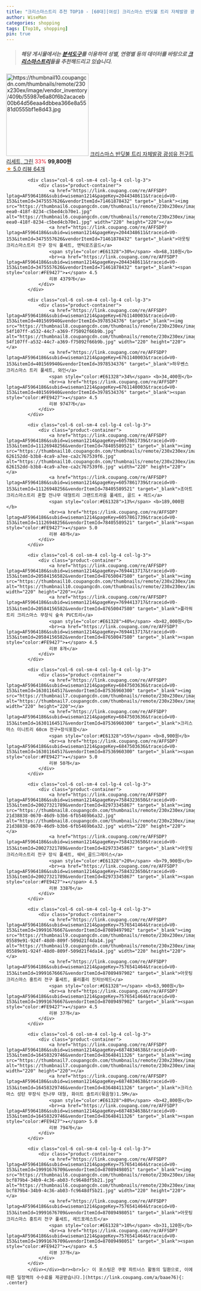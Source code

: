 ```yaml
---
title: "크리스마스트리 추천 TOP10 - [60대][여성] 크리스마스 반딧불 트리 자체발광 광섬유 전구트리세트, 그린"
author: WiseMan
categories: shopping
tags: [Top10, shopping]
pin: true
---
```


> ##### 해당 게시물에서는 [**분석도구**](https://itemscout.io/)를 이용하여 **성별**, **연령별** 등의 데이터를 바탕으로 [**크리스마스트리**](https://link.coupang.com/a/baae76)들을 추천해드리고 있습니다.
<div class="container"><div class="row">
            <div class="col-6 col-sm-4 col-lg-4 col-lg-3">
                <div class="product-container">
                    <a href="https://link.coupang.com/re/AFFSDP?lptag=AF5964186&subid=wiseman1214&pageKey=7637400274&traceid=V0-153&itemId=45472755&vendorItemId=87370073878" target="_blank"><img src="https://thumbnail10.coupangcdn.com/thumbnails/remote/230x230ex/image/vendor_inventory/409b/55987e6a80f6b2acaceb00b64d56eaa4dbbea366e8a5581d0555bf1e8d43.jpg" alt="https://thumbnail10.coupangcdn.com/thumbnails/remote/230x230ex/image/vendor_inventory/409b/55987e6a80f6b2acaceb00b64d56eaa4dbbea366e8a5581d0555bf1e8d43.jpg" width="220" height="220"></a>
                    <a href="https://link.coupang.com/re/AFFSDP?lptag=AF5964186&subid=wiseman1214&pageKey=7637400274&traceid=V0-153&itemId=45472755&vendorItemId=87370073878" target="_blank">크리스마스 반딧불 트리 자체발광 광섬유 전구트리세트, 그린</a>
                    <span style="color:#E61328">33%</span> <b>99,800원</b>
                    <br><a href="https://link.coupang.com/re/AFFSDP?lptag=AF5964186&subid=wiseman1214&pageKey=7637400274&traceid=V0-153&itemId=45472755&vendorItemId=87370073878" target="_blank"><span style="color:#FE9427">★</span> 5.0
                    리뷰 64개</a>
                </div>
            </div>
            
            <div class="col-6 col-sm-4 col-lg-4 col-lg-3">
                <div class="product-container">
                    <a href="https://link.coupang.com/re/AFFSDP?lptag=AF5964186&subid=wiseman1214&pageKey=2044348611&traceid=V0-153&itemId=3475557626&vendorItemId=71461878432" target="_blank"><img src="https://thumbnail6.coupangcdn.com/thumbnails/remote/230x230ex/image/retail/images/2020/08/28/13/2/7941be25-eea0-418f-8234-c5bed4cb70e1.jpg" alt="https://thumbnail6.coupangcdn.com/thumbnails/remote/230x230ex/image/retail/images/2020/08/28/13/2/7941be25-eea0-418f-8234-c5bed4cb70e1.jpg" width="220" height="220"></a>
                    <a href="https://link.coupang.com/re/AFFSDP?lptag=AF5964186&subid=wiseman1214&pageKey=2044348611&traceid=V0-153&itemId=3475557626&vendorItemId=71461878432" target="_blank">아웃팅 크리스마스트리 전구 장식 풀세트, 엔틱로즈골드</a>
                    <span style="color:#E61328">30%</span> <b>68,310원</b>
                    <br><a href="https://link.coupang.com/re/AFFSDP?lptag=AF5964186&subid=wiseman1214&pageKey=2044348611&traceid=V0-153&itemId=3475557626&vendorItemId=71461878432" target="_blank"><span style="color:#FE9427">★</span> 4.5
                    리뷰 4379개</a>
                </div>
            </div>
            
            <div class="col-6 col-sm-4 col-lg-4 col-lg-3">
                <div class="product-container">
                    <a href="https://link.coupang.com/re/AFFSDP?lptag=AF5964186&subid=wiseman1214&pageKey=6761140003&traceid=V0-153&itemId=401569940&vendorItemId=3978534376" target="_blank"><img src="https://thumbnail8.coupangcdn.com/thumbnails/remote/230x230ex/image/retail/images/2876492332181536-54f107ff-a532-44c7-a369-f75092f66b9b.jpg" alt="https://thumbnail8.coupangcdn.com/thumbnails/remote/230x230ex/image/retail/images/2876492332181536-54f107ff-a532-44c7-a369-f75092f66b9b.jpg" width="220" height="220"></a>
                    <a href="https://link.coupang.com/re/AFFSDP?lptag=AF5964186&subid=wiseman1214&pageKey=6761140003&traceid=V0-153&itemId=401569940&vendorItemId=3978534376" target="_blank">하우쎈스 크리스마스 트리 풀세트, 와인</a>
                    <span style="color:#E61328">34%</span> <b>34,400원</b>
                    <br><a href="https://link.coupang.com/re/AFFSDP?lptag=AF5964186&subid=wiseman1214&pageKey=6761140003&traceid=V0-153&itemId=401569940&vendorItemId=3978534376" target="_blank"><span style="color:#FE9427">★</span> 4.5
                    리뷰 9747개</a>
                </div>
            </div>
            
            <div class="col-6 col-sm-4 col-lg-4 col-lg-3">
                <div class="product-container">
                    <a href="https://link.coupang.com/re/AFFSDP?lptag=AF5964186&subid=wiseman1214&pageKey=6057861739&traceid=V0-153&itemId=11126948256&vendorItemId=78405589521" target="_blank"><img src="https://thumbnail10.coupangcdn.com/thumbnails/remote/230x230ex/image/retail/images/467911046507319-626152dd-b3b8-4ca9-a7ee-ca2c767539f6.jpg" alt="https://thumbnail10.coupangcdn.com/thumbnails/remote/230x230ex/image/retail/images/467911046507319-626152dd-b3b8-4ca9-a7ee-ca2c767539f6.jpg" width="220" height="220"></a>
                    <a href="https://link.coupang.com/re/AFFSDP?lptag=AF5964186&subid=wiseman1214&pageKey=6057861739&traceid=V0-153&itemId=11126948256&vendorItemId=78405589521" target="_blank">조아트 크리스마스트리 혼합 전나무 대형트리 그랜드트라움 풀세트, 골드 + 레드</a>
                    <span style="color:#E61328">13%</span> <b>189,000원</b>
                    <br><a href="https://link.coupang.com/re/AFFSDP?lptag=AF5964186&subid=wiseman1214&pageKey=6057861739&traceid=V0-153&itemId=11126948256&vendorItemId=78405589521" target="_blank"><span style="color:#FE9427">★</span> 5.0
                    리뷰 40개</a>
                </div>
            </div>
            
            <div class="col-6 col-sm-4 col-lg-4 col-lg-3">
                <div class="product-container">
                    <a href="https://link.coupang.com/re/AFFSDP?lptag=AF5964186&subid=wiseman1214&pageKey=7694413717&traceid=V0-153&itemId=20584156582&vendorItemId=87650047580" target="_blank"><img src="https://thumbnail10.coupangcdn.com/thumbnails/remote/230x230ex/image/vendor_inventory/d2a4/aa1df3fd2befab4959b47c2341506969ba62c1ffab343d4a642a71dc47fd.jpg" alt="https://thumbnail10.coupangcdn.com/thumbnails/remote/230x230ex/image/vendor_inventory/d2a4/aa1df3fd2befab4959b47c2341506969ba62c1ffab343d4a642a71dc47fd.jpg" width="220" height="220"></a>
                    <a href="https://link.coupang.com/re/AFFSDP?lptag=AF5964186&subid=wiseman1214&pageKey=7694413717&traceid=V0-153&itemId=20584156582&vendorItemId=87650047580" target="_blank">플라워트리 크리스마스 무장식 숲속 PVC트리</a>
                    <span style="color:#E61328">40%</span> <b>82,000원</b>
                    <br><a href="https://link.coupang.com/re/AFFSDP?lptag=AF5964186&subid=wiseman1214&pageKey=7694413717&traceid=V0-153&itemId=20584156582&vendorItemId=87650047580" target="_blank"><span style="color:#FE9427">★</span> 4.5
                    리뷰 8개</a>
                </div>
            </div>
            
            <div class="col-6 col-sm-4 col-lg-4 col-lg-3">
                <div class="product-container">
                    <a href="https://link.coupang.com/re/AFFSDP?lptag=AF5964186&subid=wiseman1214&pageKey=6847503636&traceid=V0-153&itemId=16301164517&vendorItemId=87536960300" target="_blank"><img src="https://thumbnail7.coupangcdn.com/thumbnails/remote/230x230ex/image/vendor_inventory/3d79/07008c374992f87bd3061b4f0317132a66d72202b5efa1de40c153661a87.jpg" alt="https://thumbnail7.coupangcdn.com/thumbnails/remote/230x230ex/image/vendor_inventory/3d79/07008c374992f87bd3061b4f0317132a66d72202b5efa1de40c153661a87.jpg" width="220" height="220"></a>
                    <a href="https://link.coupang.com/re/AFFSDP?lptag=AF5964186&subid=wiseman1214&pageKey=6847503636&traceid=V0-153&itemId=16301164517&vendorItemId=87536960300" target="_blank">크리스마스 미니트리 60cm 전구+장식포함</a>
                    <span style="color:#E61328">55%</span> <b>8,900원</b>
                    <br><a href="https://link.coupang.com/re/AFFSDP?lptag=AF5964186&subid=wiseman1214&pageKey=6847503636&traceid=V0-153&itemId=16301164517&vendorItemId=87536960300" target="_blank"><span style="color:#FE9427">★</span> 5.0
                    리뷰 50개</a>
                </div>
            </div>
            
            <div class="col-6 col-sm-4 col-lg-4 col-lg-3">
                <div class="product-container">
                    <a href="https://link.coupang.com/re/AFFSDP?lptag=AF5964186&subid=wiseman1214&pageKey=7584323650&traceid=V0-153&itemId=20027321789&vendorItemId=82973345867" target="_blank"><img src="https://thumbnail8.coupangcdn.com/thumbnails/remote/230x230ex/image/retail/images/9516192990121016-21d38838-0670-46d9-b3b6-6fb5469b6a32.jpg" alt="https://thumbnail8.coupangcdn.com/thumbnails/remote/230x230ex/image/retail/images/9516192990121016-21d38838-0670-46d9-b3b6-6fb5469b6a32.jpg" width="220" height="220"></a>
                    <a href="https://link.coupang.com/re/AFFSDP?lptag=AF5964186&subid=wiseman1214&pageKey=7584323650&traceid=V0-153&itemId=20027321789&vendorItemId=82973345867" target="_blank">아웃팅 크리스마스트리 전구 장식 풀세트, 쉐비_골드그레이스</a>
                    <span style="color:#E61328">20%</span> <b>79,900원</b>
                    <br><a href="https://link.coupang.com/re/AFFSDP?lptag=AF5964186&subid=wiseman1214&pageKey=7584323650&traceid=V0-153&itemId=20027321789&vendorItemId=82973345867" target="_blank"><span style="color:#FE9427">★</span> 4.5
                    리뷰 338개</a>
                </div>
            </div>
            
            <div class="col-6 col-sm-4 col-lg-4 col-lg-3">
                <div class="product-container">
                    <a href="https://link.coupang.com/re/AFFSDP?lptag=AF5964186&subid=wiseman1214&pageKey=7576541464&traceid=V0-153&itemId=19991676667&vendorItemId=87089497902" target="_blank"><img src="https://thumbnail9.coupangcdn.com/thumbnails/remote/230x230ex/image/retail/images/1810322289590191-05589e91-924f-48d0-809f-509d21f4da14.jpg" alt="https://thumbnail9.coupangcdn.com/thumbnails/remote/230x230ex/image/retail/images/1810322289590191-05589e91-924f-48d0-809f-509d21f4da14.jpg" width="220" height="220"></a>
                    <a href="https://link.coupang.com/re/AFFSDP?lptag=AF5964186&subid=wiseman1214&pageKey=7576541464&traceid=V0-153&itemId=19991676667&vendorItemId=87089497902" target="_blank">아웃팅 크리스마스 홍트리 전구 풀세트, 롤리폴리 진저브레드</a>
                    <span style="color:#E61328"></span> <b>63,900원</b>
                    <br><a href="https://link.coupang.com/re/AFFSDP?lptag=AF5964186&subid=wiseman1214&pageKey=7576541464&traceid=V0-153&itemId=19991676667&vendorItemId=87089497902" target="_blank"><span style="color:#FE9427">★</span> 4.5
                    리뷰 37개</a>
                </div>
            </div>
            
            <div class="col-6 col-sm-4 col-lg-4 col-lg-3">
                <div class="product-container">
                    <a href="https://link.coupang.com/re/AFFSDP?lptag=AF5964186&subid=wiseman1214&pageKey=6874834638&traceid=V0-153&itemId=16458329746&vendorItemId=83648411326" target="_blank"><img src="https://thumbnail7.coupangcdn.com/thumbnails/remote/230x230ex/image/vendor_inventory/bc76/d09eba4dcbead9eb9d2117dab3a7827fa60523e6ffbab95490a4886500c8.jpg" alt="https://thumbnail7.coupangcdn.com/thumbnails/remote/230x230ex/image/vendor_inventory/bc76/d09eba4dcbead9eb9d2117dab3a7827fa60523e6ffbab95490a4886500c8.jpg" width="220" height="220"></a>
                    <a href="https://link.coupang.com/re/AFFSDP?lptag=AF5964186&subid=wiseman1214&pageKey=6874834638&traceid=V0-153&itemId=16458329746&vendorItemId=83648411326" target="_blank">크리스마스 성탄 무장식 전나무 대형, 화이트 솔트리(묶음형)1.5M</a>
                    <span style="color:#E61328">80%</span> <b>42,800원</b>
                    <br><a href="https://link.coupang.com/re/AFFSDP?lptag=AF5964186&subid=wiseman1214&pageKey=6874834638&traceid=V0-153&itemId=16458329746&vendorItemId=83648411326" target="_blank"><span style="color:#FE9427">★</span> 5.0
                    리뷰 794개</a>
                </div>
            </div>
            
            <div class="col-6 col-sm-4 col-lg-4 col-lg-3">
                <div class="product-container">
                    <a href="https://link.coupang.com/re/AFFSDP?lptag=AF5964186&subid=wiseman1214&pageKey=7576541464&traceid=V0-153&itemId=19991676709&vendorItemId=87089498051" target="_blank"><img src="https://thumbnail6.coupangcdn.com/thumbnails/remote/230x230ex/image/retail/images/1833047525820179-bcf879b4-34b9-4c36-ab03-fc9648df5b21.jpg" alt="https://thumbnail6.coupangcdn.com/thumbnails/remote/230x230ex/image/retail/images/1833047525820179-bcf879b4-34b9-4c36-ab03-fc9648df5b21.jpg" width="220" height="220"></a>
                    <a href="https://link.coupang.com/re/AFFSDP?lptag=AF5964186&subid=wiseman1214&pageKey=7576541464&traceid=V0-153&itemId=19991676709&vendorItemId=87089498051" target="_blank">아웃팅 크리스마스 홍트리 전구 풀세트, 레드포레스트</a>
                    <span style="color:#E61328">10%</span> <b>31,120원</b>
                    <br><a href="https://link.coupang.com/re/AFFSDP?lptag=AF5964186&subid=wiseman1214&pageKey=7576541464&traceid=V0-153&itemId=19991676709&vendorItemId=87089498051" target="_blank"><span style="color:#FE9427">★</span> 4.5
                    리뷰 37개</a>
                </div>
            </div>
            </div></div><br><br>[👉 이 포스팅은 쿠팡 파트너스 활동의 일환으로, 이에 따른 일정액의 수수료를 제공받습니다.](https://link.coupang.com/a/baae76){: .center}